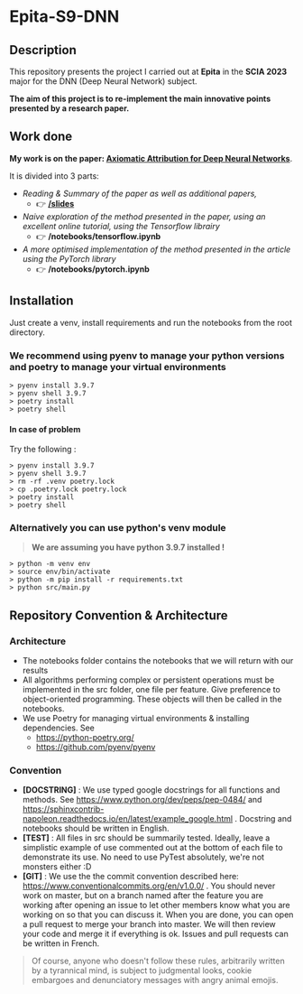 # Epita-S9-DNN

## Description

This repository presents the project I carried out at **Epita** in the **SCIA 2023** major for the DNN (Deep Neural Network) subject.

**The aim of this project is to re-implement the main innovative points presented by a research paper.**

## Work done

**My work is on the paper: [Axiomatic Attribution for Deep Neural Networks](https://arxiv.org/abs/1703.01365)**.

It is divided into 3 parts:
- *Reading & Summary of the paper as well as additional papers,*
    - 👉 [**/slides**](slides/README.md)
- *Naive exploration of the method presented in the paper, using an excellent online tutorial, using the Tensorflow librairy*
    - 👉 **/notebooks/tensorflow.ipynb**
- *A more optimised implementation of the method presented in the article using the PyTorch library*
    - 👉 **/notebooks/pytorch.ipynb**



## Installation
Just create a venv, install requirements and run the notebooks from the root directory.

### We recommend using pyenv to manage your python versions and poetry to manage your virtual environments
```
> pyenv install 3.9.7
> pyenv shell 3.9.7
> poetry install
> poetry shell
```

#### In case of problem

Try the following :

```
> pyenv install 3.9.7
> pyenv shell 3.9.7
> rm -rf .venv poetry.lock
> cp .poetry.lock poetry.lock
> poetry install
> poetry shell
```

### Alternatively you can use python's venv module

> **We are assuming you have python 3.9.7 installed !**

```
> python -m venv env
> source env/bin/activate
> python -m pip install -r requirements.txt
> python src/main.py
```

## Repository Convention & Architecture

### Architecture

* The notebooks folder contains the notebooks that we will return with our results
* All algorithms performing complex or persistent operations must be implemented in the src folder, one file per feature. Give preference to object-oriented programming. These objects will then be called in the notebooks.
* We use Poetry for managing virtual environments & installing dependencies. See
    * https://python-poetry.org/
    * https://github.com/pyenv/pyenv

### Convention

* **[DOCSTRING]** : We use typed google docstrings for all functions and methods. See https://www.python.org/dev/peps/pep-0484/ and https://sphinxcontrib-napoleon.readthedocs.io/en/latest/example_google.html . Docstring and notebooks should be written in English.
* **[TEST]** : All files in src should be summarily tested. Ideally, leave a simplistic example of use commented out at the bottom of each file to demonstrate its use. No need to use PyTest absolutely, we're not monsters either :D
* **[GIT]** : We use the the commit convention described here: https://www.conventionalcommits.org/en/v1.0.0/ . You should never work on master, but on a branch named after the feature you are working after opening an issue to let other members know what you are working on so that you can discuss it. When you are done, you can open a pull request to merge your branch into master. We will then review your code and merge it if everything is ok. Issues and pull requests can be written in French.

> Of course, anyone who doesn't follow these rules, arbitrarily written by a tyrannical mind, is subject to judgmental looks, cookie embargoes and denunciatory messages with angry animal emojis.
